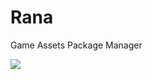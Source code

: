# Rana
Game Assets Package Manager

[![](https://jitpack.io/v/RedTriplane/Rana.svg)](https://jitpack.io/#RedTriplane/Rana)

